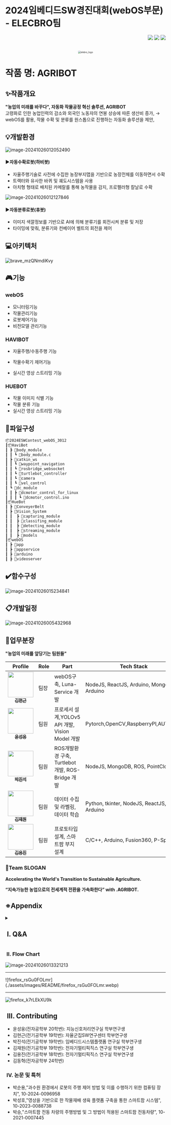 # 2024임베디드SW경진대회(webOS부문) - ELECBRO팀
<div align="right">
<a href="https://github.com/YUNSUNGWOONG/2024ESWContest_webOS_3012"><img src="https://img.shields.io/badge/github-%23121011.svg?style=for-the-badge&logo=github&logoColor=white"/></a>
<a href="https://www.youtube.com/watch?v=8vGp5RCuV1c&list=PL55PqTOxkIlj9y1oz22rkJxP7jqsUbBGb&index=1"><img src="https://img.shields.io/badge/YouTube-%23FF0000.svg?style=for-the-badge&logo=YouTube&logoColor=white"/></a>
<a href="https://velog.io/@2170004487z/posts" target="_blank"><img src="https://img.shields.io/badge/Velog_(2170004487z)-20C997?style=for-the-badge&logo=velog&logoColor=white"/></a>
</div>

<p align="center">
  <br>
 	<img src="./assets/images/README/image-20241026190510507.png" alt="elebro_logo" style="zoom:50%;" />
  <br>
</p>



# 작품 명: AGRIBOT

## ✨작품개요
**"농업의 미래를 바꾸다", 자동화 작물공정 혁신 솔루션, AGRIBOT**<br>
고령화로 인한 농업인력의 감소와 외국인 노동자의 연봉 상승에 따른 생산비 증가,
→ webOS를 활용, 작물 수확 및 분류를 원스톱으로 진행하는 자동화 솔루션을 제안,



## 💡개발환경

![image-20241026012052490](./assets/images/README/image-20241026012052490.png)

#### ▶자동수확로봇(하비봇)

- 자율주행기술로 사전에 수집한 농장부지맵을 기반으로 농장전체를 이동하면서 수확
- 트랙터와 유사한 바퀴 및 궤도시스템을 사용
- 아치형 형태로 배치된 카메랄를 통해 농작물을 감지, 프로펠러형 칼날로 수확



![image-20241026012127846](./assets/images/README/image-20241026012127846.png)

#### ▶자동분류로봇(휴봇)

- 이미지 색깔정보를 기반으로 AI에 의해 분류기를 회전시켜 분류 및 저장
- 타이밍에 맞춰, 분류기와 컨베이어 벨트의 회전을 제어



##  💻아키텍처

![brave_mzQNmdiKvy](./assets/images/README/brave_mzQNmdiKvy.webp)

## 🎮기능

### webOS

- 모니터링기능
- 작물관리기능
- 로봇제어기능
- 비전모델 관리기능



### HAVIBOT

- 자율주행/수동주행 기능
- 작물수확기 제어기능

- 실시간 영상 스트리밍 기능



### HUEBOT

- 작물 이미지 식별 기능
- 작물 분류 기능
- 실시간 영상 스트리밍 기능







## 📂파일구성

```bash
📦2024ESWContest_webOS_3012
┃📦HaviBot
┃ ┣ 📂body_module
┃ ┃ ┗ 📜body_module.c
┃ ┣ 📂catkin_ws
┃ ┃ ┗ 📂waypoint_navigation
┃ ┃ ┗ 📂rosbridge_websocket
┃ ┃ ┗ 📂turtlebot_controller
┃ ┃ ┗ 📂camera
┃ ┃ ┗ 📂vel_control
┃ ┗ 📂dc_module
┃ ┃ ┣ 📂dcmotor_control_for_linux
┃ ┃ ┃ ┗ 📜dcmotor_control.ino
┃📦HueBot
┃ ┣ 📂ConveyerBelt
┃ ┣ 📂Vision_System
┃ ┃  ┣ 📂capturing_module
┃ ┃  ┣ 📂classifing_module
┃ ┃  ┣ 📂detecting_module
┃ ┃  ┣ 📂streaming_module
┃ ┃  ┣ 📂models
┃📦webOS
┃ ┣ 📂app
┃ ┣ 📂appservice
┃ ┣ 📂arduino
┃ ┣ 📂videoserver
```



## ✔️함수구성

![image-20241026015234841](./assets/images/README/image-20241026015234841.png)







## 📋개발일정

![image-20241026005432968](./assets/images/README/image-20241026005432968.png)





## 📑업무분장

**"농업의 미래를 앞당기는 팀원들"**

| Profile | Role | Part | Tech Stack |
| ------- | ---- | ---- | ---------- |
| <div align="center"><a href="https://blog.naver.com/yhon89"><img src="./assets/images/README/hyongoon.png" width="80px;" alt=""/><br/><sub><b>김현근</b><sub></a></div> | 팀장 | webOS구축, Luna-Service 개발 | NodeJS, ReactJS, Arduino, MongoDB, Arduino |
| <div align="center"><a href="https://blog.naver.com/yhon89"><img src="./assets/images/README/sungwoong.png" width="80px;" alt=""/><br/><sub><b>윤성웅</b><sub></a></div> | 팀원 | 프로세서 설계,YOLOv5 API 개발, Vision Model 개발 | Pytorch,OpenCV,RaspberryPI,AUTOSAR |
| <div align="center"><a href="https://blog.naver.com/yhon89"><img src="./assets/images/README/jinseok.png" width="80px;" alt=""/><br/><sub><b>박진석<sub></a></div> | 팀원 | ROS개발환경 구축, Turtlebot 개발, ROS-Bridge 개발 | NodeJS, MongoDB, ROS, PointCloud |
| <div align="center"><a href="https://blog.naver.com/yhon89"><img src="./assets/images/README/jaewon.png" width="80px;" alt=""/><br/><sub><b>김재원</b><sub></a></div> | 팀원 | 데이터 수집 및 라벨링, 데이터 학습 | Python, tkinter, NodeJS, ReactJS, Arduino |
| <div align="center"><a href="https://blog.naver.com/yhon89"><img src="./assets/images/README/yongjin.png" width="80px;" alt=""/><br/><sub><b>김용진</b><sub></a></div> | 팀원 | 프로토타입 설계, 스마트팜 부지 설계 | C/C++, Arduino, Fusion360, P-Spice |



### 📣Team SLOGAN

**Accelerating the World's Transition to Sustainable Agriculture.**

**“지속가능한 농업으로의 전세계적 전환을 가속화한다” with .AGRIBOT.**



## ※Appendix

<details>
<summary><h2>&nbsp;I. Q&A </h2></summary><br/>

**❓** 스마트팜을 도입하려는 농장주의 재배 작물이 다양할 수 있는데, 사과, 딸기, 오렌지, 참외 등 다양한 작물에 대해 분류할 수 있는 방안이 있나요?

**🅰** YOLOv5 기반 비전 모델을 통해 농작물의 범주를 고려한 다양한 비전 모델을 개발할 계획이며, 농장 환경에 맞는 데이터를 확보하면 맞춤형 모델 제작이 가능해 작물 종류에 따른 제약이 없습니다.

<hr>

**❓** 작물을 재배하거나 운송, 분류할 때 작물의 손상을 줄여야 상품 가치가 높아질 텐데, 일렉브로 팀의 수확 과정에서 작물 손상이 많이 발생하지 않을까요?

**🅰** 저희는 상품 가치가 높은 작물의 손상을 줄이기 위해 로봇팔 디자인을 개선하거나, 충격 흡수에 적합한 부드러운 소재를 활용하여 손상 최소화 방안을 마련할 수 있습니다.

<hr>

**❓** 현재 webOS에서 하비봇만 제어하고 있으며, 휴봇은 별도로 제어되고 있는데, 두 로봇을 통합하여 중앙 제어할 필요는 없는가? 현재 두 로봇 간의 작업이 순조롭게 이어지고 있는가?

**🅰** 두 로봇은 하나의 시스템에 속하지만 각각 수확과 분류라는 독립적인 역할을 수행하고 있어, 개별 제어로도 작업 효율을 유지할 수 있습니다. 이 독립적인 제어 구조는 webOS 시스템의 부담을 줄이고 각 로봇의 최적 성능을 보장하며, 유지 관리 및 확장에도 유연하게 대응할 수 있어 추가 기능이 필요할 경우에도 무리가 없습니다.

<br/>
</details>






### &nbsp;II. Flow Chart

![image-20241026013321213](./assets/images/README/image-20241026013321213.png)

<hr>
![firefox_rsGu0FOLmr](./assets/images/README/firefox_rsGu0FOLmr.webp)




<hr>

![firefox_k7rLEkXU9k](./assets/images/README/firefox_k7rLEkXU9k.webp)



## &nbsp;III. Contributing

- 윤성웅(전자공학부 20학번): 지능신호처리연구실 학부연구생
- 김현근(전기공학부 19학번): 자율군집SW연구센터 학부연구생
- 박진석(전기공학부 19학번): 임베디드시스템플랫폼 연구실 학부연구생
- 김재원(전기공학부 19학번): 전자기멀티픽직스 연구실 학부연구생
- 김용진(전기공학부 18학번): 전자기멀티픽직스 연구실 학부연구생
- 김동혁(전자공학부 24학번)



### &nbsp;IV. 논문 및 특허

- 박순용,"과수원 환경에서 로봇의 주행 제어 방법 및 이를 수행하기 위한 컴퓨팅 장치", 10-2024-0096958
- 박성호,"영상을 기반으로 한 작물재배 생육 플랫폼 구축을 통한 스마트팜 시스템", 10-2023-0088738
- 박승,"스마트팜 전동 차량의 주행방법 및 그 방법이 적용된 스마트팜 전동차량", 10-2021-0007445
